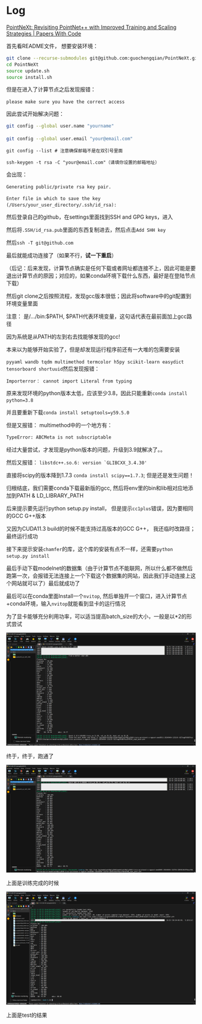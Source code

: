 # Log

[PointNeXt: Revisiting PointNet++ with Improved Training and Scaling Strategies | Papers With Code](https://paperswithcode.com/paper/pointnext-revisiting-pointnet-with-improved)

首先看README文件， 想要安装环境：

````bash
git clone --recurse-submodules git@github.com:guochengqian/PointNeXt.git
cd PointNeXt
source update.sh
source install.sh
````

但是在进入了计算节点之后发现报错：

``please make sure you have the correct access``

因此尝试开始解决问题：

````bash
git config --global user.name "yourname"

git config --global user.email "your@email.com" 
````

``git config --list # 注意确保邮箱不是在双引号里面``

``ssh-keygen -t rsa -C "your@email.com"（请填你设置的邮箱地址）``

会出现： 

``Generating public/private rsa key pair.``

``Enter file in which to save the key (/Users/your_user_directory/.ssh/id_rsa):``

然后登录自己的github，在settings里面找到SSH and GPG keys，进入

然后将``.SSH/id_rsa.pub``里面的东西复制进去，然后点击``Add SHH key``

然后``ssh -T git@github.com``

最后就能成功连接了（如果不行，**试一下重启**）

（后记：后来发现，计算节点确实是任何下载或者网址都连接不上，因此可能是要退出计算节点的原因；对应的，如果conda环境下载什么东西，最好是在登陆节点下载）



然后git clone之后按照流程，发现gcc版本很低；因此将software中的git配置到环境变量里面

注意： 是/.../bin:$PATH, $PATH代表环境变量，这句话代表在最前面加上gcc路径

因为系统是从PATH的左到右去找能够发现的gcc!



本来以为能够开始实验了，但是却发现运行程序前还有一大堆的包需要安装

``pyyaml wandb tqdm multimethod termcolor h5py scikit-learn easydict tensorboard shortuuid``然后发现报错： 

``Importerror： cannot import Literal from typing `` 

原来发现环境的python版本太低，应该至少3.8，因此只能重新``conda install python=3.8``

并且要重新下载``conda install setuptools=y59.5.0``



但是又报错： multimethod中的一个地方有： 

````bash
TypeError: ABCMeta is not subscriptable
````

经过大量尝试，才发现是python版本的问题，升级到3.9就解决了。。



然后又报错： ``libstdc++.so.6: version `GLIBCXX_3.4.30'``

直接将scipy的版本降到1.7.3   ``conda install scipy==1.7.3``; 但是还是发生问题！

归根结底，我们需要conda下载最新版的gcc, 然后将env里的bin和lib相对应地添加到PATH & LD_LIBRARY_PATH

后来提示要先运行python setup.py install， 但是提示``cc1plus``错误，因为要相同的GCC G++版本

又因为CUDA11.3 build的时候不能支持过高版本的GCC G++， 我还临时改路径；最终运行成功



接下来提示安装``chamfer``的库，这个库的安装有点不一样，还需要``python setup.py install``

最后手动下载modelnet的数据集（由于计算节点不能联网，所以什么都不做然后跑第一次，会报错无法连接上一个下载这个数据集的网站，因此我们手动连接上这个网站就可以了）最后就成功了

最后可以在conda里面Install一个``nvitop``, 然后单独开一个窗口，进入计算节点+conda环境，输入``nvitop``就能看到显卡的运行情况 

为了显卡能够充分利用功率，可以适当提高batch_size的大小，一般是以*2的形式尝试

![image](png/1.png)

终于，终于，跑通了

![image](png/2.png)

上面是训练完成的时候

![image](png/3.png)

上面是test的结果
